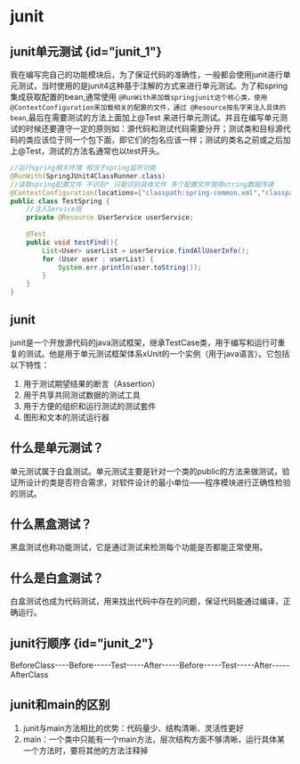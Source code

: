 # junit

## junit单元测试 {id="junit_1"}
我在编写完自己的功能模块后，为了保证代码的准确性，一般都会使用junit进行单元测试，当时使用的是junit4这种基于注解的方式来进行单元测试。为了和spring集成获取配置的bean,通常使用 ``@RunWith来加载springjunit这个核心类，使用 @ContextConfiguration来加载相关的配置的文件，通过 @Resource按名字来注入具体的bean``,最后在需要测试的方法上面加上@Test 来进行单元测试。并且在编写单元测试的时候还要遵守一定的原则如：源代码和测试代码需要分开；测试类和目标源代码的类应该位于同一个包下面，即它们的包名应该一样；测试的类名之前或之后加上@Test，测试的方法名通常也以test开头。

```java
//运行spring相关环境 相当于spring监听功能
@RunWith(SpringJUnit4ClassRunner.class)
//读取spring配置文件 不识别* 只能识别具体文件 多个配置文件使用string数据传递
@ContextConfiguration(locations={"classpath:spring-common.xml","classpath:spring-datasource.xml"})
public class TestSpring {
    //注入Service层
    private @Resource UserService userService;
    
    @Test
    public void testFind(){
        List<User> userList = userService.findAllUserInfo();
        for (User user : userList) {
            System.err.println(user.toString());
        }
    }
}
```

## junit
junit是一个开放源代码的java测试框架，继承TestCase类，用于编写和运行可重复的测试。他是用于单元测试框架体系xUnit的一个实例（用于java语言）。它包括以下特性：      

1. 用于测试期望结果的断言（Assertion）
2. 用于共享共同测试数据的测试工具
3. 用于方便的组织和运行测试的测试套件
4. 图形和文本的测试运行器

## 什么是单元测试？
单元测试属于白盒测试。单元测试主要是针对一个类的public的方法来做测试，验证所设计的类是否符合需求，对软件设计的最小单位——程序模块进行正确性检验的测试。

## 什么黑盒测试？
黑盒测试也称功能测试，它是通过测试来检测每个功能是否都能正常使用。

## 什么是白盒测试？
白盒测试也成为代码测试，用来找出代码中存在的问题，保证代码能通过编译，正确运行。

## junit行顺序 {id="junit_2"}
BeforeClass----Before-----Test-----After-----Before-----Test-----After-----AfterClass

## junit和main的区别
1. junit与main方法相比的优势：代码量少、结构清晰、灵活性更好
2. main：一个类中只能有一个main方法，层次结构方面不够清晰，运行具体某一个方法时，要将其他的方法注释掉
